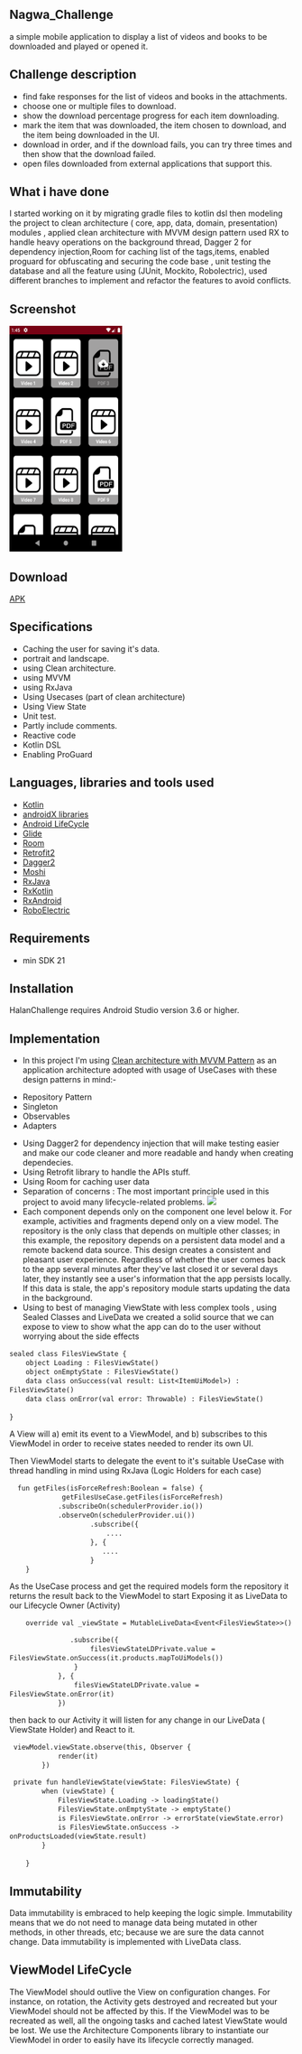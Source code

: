 ## Nagwa_Challenge

a simple mobile application to display
a list of videos and books to be downloaded and played or opened it.

## Challenge description
 - find fake responses for the list of videos and books in the attachments.
 - choose one or multiple files to download.
 - show the download percentage progress for each item downloading.
 - mark the item that was downloaded, the item chosen to download, and the item being downloaded in the UI.
 - download in order, and if the download fails, you can try three times and then show that the download failed.
 - open files downloaded from external applications that support this.
 
## What i have done
I started working on it by migrating gradle files to kotlin dsl then modeling the project to clean architecture ( core, app, data, domain, presentation) modules ,
applied clean architecture with MVVM design pattern used RX to handle heavy operations on the background thread,
Dagger 2 for dependency injection,Room for caching list of the tags,items, 
enabled proguard for obfuscating and securing the code base , 
unit testing the database and all the feature using (JUnit, Mockito, Robolectric),
used different branches to implement and refactor the features to avoid conflicts.


## Screenshot
<img src="https://github.com/MosaabAhmedMohamed/Nagwa_Challenge/blob/master/nagwaChallenge.png" width="200" height="400"></a>

## Download
[APK](https://github.com/MosaabAhmedMohamed/Nagwa_Challenge/blob/master/Nagwa_Challenge.apk)


## Specifications
- Caching the user for saving it's data.
- portrait and landscape.
- using Clean architecture.
- using MVVM
- using RxJava
- Using Usecases (part of clean architecture)
- Using View State
- Unit test.
- Partly include comments.
- Reactive code
- Kotlin DSL
- Enabling ProGuard

## Languages, libraries and tools used

 * [Kotlin](https://kotlinlang.org/)
 * [androidX libraries](https://developer.android.com/jetpack/androidx)
 * [Android LifeCycle](https://developer.android.com/topic/libraries/architecture)
 * [Glide](https://github.com/bumptech/glide)
 * [Room](https://developer.android.com/jetpack/androidx/releases/room)
 * [Retrofit2](https://github.com/square/retrofit)
 * [Dagger2](https://dagger.dev/)
 * [Moshi](https://github.com/square/moshi)
 * [RxJava](https://github.com/ReactiveX/RxJava)
 * [RxKotlin](https://github.com/ReactiveX/RxKotlin)
 * [RxAndroid](https://github.com/ReactiveX/RxAndroid)
 * [RoboElectric](http://robolectric.org/)
 
 
## Requirements
- min SDK 21

## Installation
HalanChallenge requires Android Studio version 3.6 or higher.

## Implementation

* In this project I'm using [Clean architecture with MVVM Pattern](https://developer.android.com/jetpack/docs/guide)
as an application architecture adopted with usage of UseCases with these design patterns in mind:-
- Repository Pattern
- Singleton
- Observables
- Adapters

* Using Dagger2 for dependency injection that will make testing easier and make our code 
cleaner and more readable and handy when creating dependecies.
* Using Retrofit library to handle the APIs stuff.
* Using Room for caching user data
* Separation of concerns : The most important principle used in this project to avoid many lifecycle-related problems.
<img src="https://developer.android.com/topic/libraries/architecture/images/final-architecture.png"></a>
* Each component depends only on the component one level below it. For example, activities and fragments depend only on a view model. The repository is the only class that depends on multiple other classes; in this example, the repository depends on a persistent data model and a remote backend data source.
This design creates a consistent and pleasant user experience. Regardless of whether the user comes back to the app several minutes after they've last closed it or several days later, they instantly see a user's information that the app persists locally. If this data is stale, the app's repository module starts updating the data in the background.
* Using to best of managing ViewState with less complex tools , using Sealed Classes and LiveData we created a solid source that we can expose to view to show what the app can do to the user without worrying about the side effects
```
sealed class FilesViewState {
    object Loading : FilesViewState()
    object onEmptyState : FilesViewState()
    data class onSuccess(val result: List<ItemUiModel>) : FilesViewState()
    data class onError(val error: Throwable) : FilesViewState()

}
```
A View will a) emit its event to a ViewModel, and b) subscribes to this ViewModel in order to receive states needed to render its own UI.


Then ViewModel starts to delegate the event to it's suitable UseCase with thread handling in mind using RxJava (Logic Holders for each case)

```
  fun getFiles(isForceRefresh:Boolean = false) {
             getFilesUseCase.getFiles(isForceRefresh)
            .subscribeOn(schedulerProvider.io())
            .observeOn(schedulerProvider.ui())
                    .subscribe({
                        ....
                    }, {
                       ....
                    }
    }
```
As the UseCase process and get the required models form the repository it returns the result back to the ViewModel to start Exposing it as LiveData to our Lifecycle Owner (Activity)
```
    override val _viewState = MutableLiveData<Event<FilesViewState>>()

```
```
               .subscribe({
                    filesViewStateLDPrivate.value = FilesViewState.onSuccess(it.products.mapToUiModels())
                }
            }, {
                filesViewStateLDPrivate.value = FilesViewState.onError(it)
            })
```

then back to our Activity it will listen for any change in our LiveData ( ViewState Holder) and React to it.

```
 viewModel.viewState.observe(this, Observer {
            render(it)
        })
```

```
 private fun handleViewState(viewState: FilesViewState) {
        when (viewState) {
            FilesViewState.Loading -> loadingState()
            FilesViewState.onEmptyState -> emptyState()
            is FilesViewState.onError -> errorState(viewState.error)
            is FilesViewState.onSuccess -> onProductsLoaded(viewState.result)
        }

    }

```

## Immutability
Data immutability is embraced to help keeping the logic simple. Immutability means that we do not need to manage data being mutated in other methods, in other threads, etc; because we are sure the data cannot change. Data immutability is implemented with LiveData class.

## ViewModel LifeCycle
The ViewModel should outlive the View on configuration changes. For instance, on rotation, the Activity gets destroyed and recreated but your ViewModel should not be affected by this. If the ViewModel was to be recreated as well, all the ongoing tasks and cached latest ViewState would be lost.
We use the Architecture Components library to instantiate our ViewModel in order to easily have its lifecycle correctly managed.
